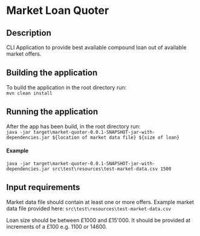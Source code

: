 # Market Loan Quoter

## Description
CLI Application to provide best available compound loan out of available market offers.

## Building the application
To build the application in the root directory run:  
`mvn clean install`

## Running the application
After the app has been build, in the root directory run:  
`java -jar target\market-quoter-0.0.1-SNAPSHOT-jar-with-dependencies.jar ${location of market data file} ${size of loan}`

#### Example
`java -jar target\market-quoter-0.0.1-SNAPSHOT-jar-with-dependencies.jar src\test\resources\test-market-data.csv 1500`

## Input requirements
Market data file should contain at least one or more offers. 
Example market data file provided here: `src\test\resources\test-market-data.csv`

Loan size should be between £1000 and £15'000. It should be provided at increments of a £100 e.g. 1100 or 14600.

